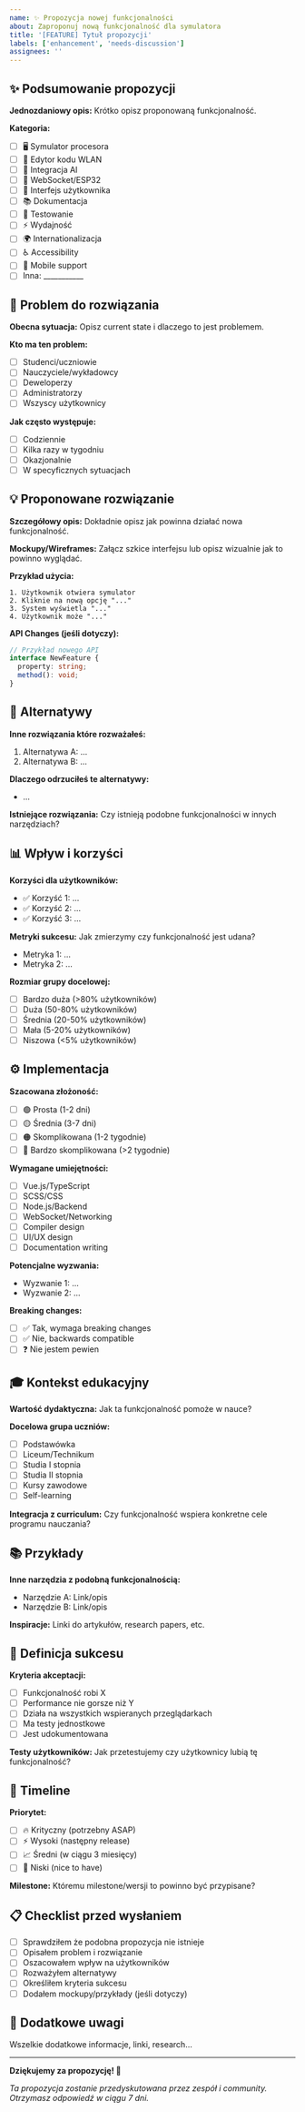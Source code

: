 ```yaml
---
name: ✨ Propozycja nowej funkcjonalności
about: Zaproponuj nową funkcjonalność dla symulatora
title: '[FEATURE] Tytuł propozycji'
labels: ['enhancement', 'needs-discussion']
assignees: ''
---
```


## ✨ Podsumowanie propozycji

**Jednozdaniowy opis:**
Krótko opisz proponowaną funkcjonalność.

**Kategoria:**
- [ ] 🖥️ Symulator procesora
- [ ] 📝 Edytor kodu WLAN
- [ ] 🤖 Integracja AI
- [ ] 🔗 WebSocket/ESP32
- [ ] 🎨 Interfejs użytkownika
- [ ] 📚 Dokumentacja
- [ ] 🧪 Testowanie
- [ ] ⚡ Wydajność
- [ ] 🌍 Internationalizacja
- [ ] ♿ Accessibility
- [ ] 📱 Mobile support
- [ ] Inna: ___________

## 🎯 Problem do rozwiązania

**Obecna sytuacja:**
Opisz current state i dlaczego to jest problemem.

**Kto ma ten problem:**
- [ ] Studenci/uczniowie
- [ ] Nauczyciele/wykładowcy  
- [ ] Deweloperzy
- [ ] Administratorzy
- [ ] Wszyscy użytkownicy

**Jak często występuje:**
- [ ] Codziennie
- [ ] Kilka razy w tygodniu
- [ ] Okazjonalnie
- [ ] W specyficznych sytuacjach

## 💡 Proponowane rozwiązanie

**Szczegółowy opis:**
Dokładnie opisz jak powinna działać nowa funkcjonalność.

**Mockupy/Wireframes:**
Załącz szkice interfejsu lub opisz wizualnie jak to powinno wyglądać.

**Przykład użycia:**
```
1. Użytkownik otwiera symulator
2. Kliknie na nową opcję "..."
3. System wyświetla "..."
4. Użytkownik może "..."
```

**API Changes (jeśli dotyczy):**
```typescript
// Przykład nowego API
interface NewFeature {
  property: string;
  method(): void;
}
```

## 🔄 Alternatywy

**Inne rozwiązania które rozważałeś:**
1. Alternatywa A: ...
2. Alternatywa B: ...

**Dlaczego odrzuciłeś te alternatywy:**
- ...

**Istniejące rozwiązania:**
Czy istnieją podobne funkcjonalności w innych narzędziach?

## 📊 Wpływ i korzyści

**Korzyści dla użytkowników:**
- ✅ Korzyść 1: ...
- ✅ Korzyść 2: ...
- ✅ Korzyść 3: ...

**Metryki sukcesu:**
Jak zmierzymy czy funkcjonalność jest udana?
- Metryka 1: ...
- Metryka 2: ...

**Rozmiar grupy docelowej:**
- [ ] Bardzo duża (>80% użytkowników)
- [ ] Duża (50-80% użytkowników)
- [ ] Średnia (20-50% użytkowników)  
- [ ] Mała (5-20% użytkowników)
- [ ] Niszowa (<5% użytkowników)

## ⚙️ Implementacja

**Szacowana złożoność:**
- [ ] 🟢 Prosta (1-2 dni)
- [ ] 🟡 Średnia (3-7 dni)
- [ ] 🟠 Skomplikowana (1-2 tygodnie)
- [ ] 🔴 Bardzo skomplikowana (>2 tygodnie)

**Wymagane umiejętności:**
- [ ] Vue.js/TypeScript
- [ ] SCSS/CSS
- [ ] Node.js/Backend
- [ ] WebSocket/Networking
- [ ] Compiler design
- [ ] UI/UX design
- [ ] Documentation writing

**Potencjalne wyzwania:**
- Wyzwanie 1: ...
- Wyzwanie 2: ...

**Breaking changes:**
- [ ] ✅ Tak, wymaga breaking changes
- [ ] ✅ Nie, backwards compatible
- [ ] ❓ Nie jestem pewien

## 🎓 Kontekst edukacyjny

**Wartość dydaktyczna:**
Jak ta funkcjonalność pomoże w nauce?

**Docelowa grupa uczniów:**
- [ ] Podstawówka
- [ ] Liceum/Technikum
- [ ] Studia I stopnia
- [ ] Studia II stopnia
- [ ] Kursy zawodowe
- [ ] Self-learning

**Integracja z curriculum:**
Czy funkcjonalność wspiera konkretne cele programu nauczania?

## 📚 Przykłady

**Inne narzędzia z podobną funkcjonalnością:**
- Narzędzie A: Link/opis
- Narzędzie B: Link/opis

**Inspiracje:**
Linki do artykułów, research papers, etc.

## 🏁 Definicja sukcesu

**Kryteria akceptacji:**
- [ ] Funkcjonalność robi X
- [ ] Performance nie gorsze niż Y
- [ ] Działa na wszystkich wspieranych przeglądarkach
- [ ] Ma testy jednostkowe
- [ ] Jest udokumentowana

**Testy użytkowników:**
Jak przetestujemy czy użytkownicy lubią tę funkcjonalność?

## 📅 Timeline

**Priorytet:**
- [ ] 🔥 Krityczny (potrzebny ASAP)
- [ ] ⚡ Wysoki (następny release)
- [ ] 📈 Średni (w ciągu 3 miesięcy)
- [ ] 🔮 Niski (nice to have)

**Milestone:**
Któremu milestone/wersji to powinno być przypisane?

## 📋 Checklist przed wysłaniem

- [ ] Sprawdziłem że podobna propozycja nie istnieje
- [ ] Opisałem problem i rozwiązanie
- [ ] Oszacowałem wpływ na użytkowników
- [ ] Rozważyłem alternatywy
- [ ] Określiłem kryteria sukcesu
- [ ] Dodałem mockupy/przykłady (jeśli dotyczy)

## 💬 Dodatkowe uwagi

Wszelkie dodatkowe informacje, linki, research...

---

**Dziękujemy za propozycję! 🚀**

*Ta propozycja zostanie przedyskutowana przez zespół i community. Otrzymasz odpowiedź w ciągu 7 dni.*